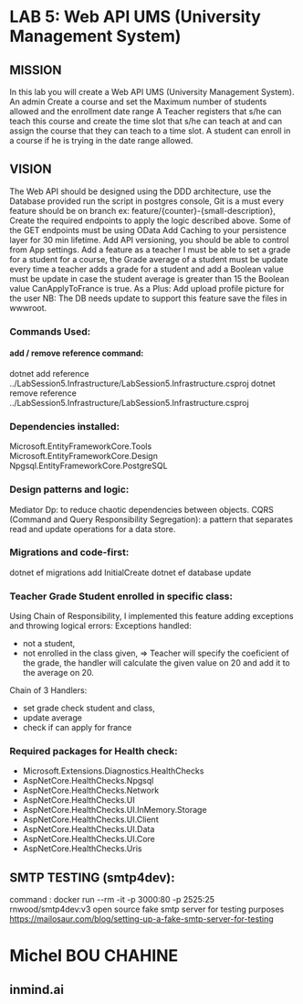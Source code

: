 # LAB 5: Web API UMS (University Management System)

## MISSION
In this lab you will create a Web API UMS (University Management System).
An admin Create a course and set the Maximum number of students allowed and the
enrollment date range
A Teacher registers that s/he can teach this course and create the time slot that s/he can teach
at and can assign the course that they can teach to a time slot.
A student can enroll in a course if he is trying in the date range allowed.

## VISION
The Web API should be designed using the DDD architecture, use the Database provided run
the script in postgres console, Git is a must every feature should be on branch ex:
feature/{counter}-{small-description}, Create the required endpoints to apply the logic
described above.
Some of the GET endpoints must be using OData
Add Caching to your persistence layer for 30 min lifetime.
Add API versioning, you should be able to control from App settings.
Add a feature as a teacher I must be able to set a grade for a student for a course, the Grade
average of a student must be update every time a teacher adds a grade for a student and add a
Boolean value must be update in case the student average is greater than 15 the Boolean value
CanApplyToFrance is true.
As a Plus: Add upload profile picture for the user NB: The DB needs update to support this
feature save the files in wwwroot.

### Commands Used:
#### add / remove reference command:
dotnet add reference ../LabSession5.Infrastructure/LabSession5.Infrastructure.csproj
dotnet remove reference ../LabSession5.Infrastructure/LabSession5.Infrastructure.csproj

### Dependencies installed:
Microsoft.EntityFrameworkCore.Tools
Microsoft.EntityFrameworkCore.Design
Npgsql.EntityFrameworkCore.PostgreSQL

### Design patterns and logic:
Mediator Dp: to reduce chaotic dependencies between objects.
CQRS (Command and Query Responsibility Segregation): a pattern that separates read and update operations for a data store.

### Migrations and code-first:
dotnet ef migrations add InitialCreate
dotnet ef database update

### Teacher Grade Student enrolled in specific class:
Using Chain of Responsibility, I implemented this feature adding exceptions and throwing logical errors:
Exceptions handled:
- not a student,
- not enrolled in the class given,
=> Teacher will specify the coeficient of the grade, the handler will calculate the given value on 20 and add it to the average on 20.

Chain of 3 Handlers:
- set grade check student and class,
- update average
- check if can apply for france

### Required packages for Health check:
- Microsoft.Extensions.Diagnostics.HealthChecks 
- AspNetCore.HealthChecks.Npgsql
- AspNetCore.HealthChecks.Network
- AspNetCore.HealthChecks.UI
- AspNetCore.HealthChecks.UI.InMemory.Storage
- AspNetCore.HealthChecks.UI.Client
- AspNetCore.HealthChecks.UI.Data
- AspNetCore.HealthChecks.UI.Core
- AspNetCore.HealthChecks.Uris

## SMTP TESTING (smtp4dev):
command : docker run --rm -it -p 3000:80 -p 2525:25 rnwood/smtp4dev:v3
open source fake smtp server for testing purposes
https://mailosaur.com/blog/setting-up-a-fake-smtp-server-for-testing

# Michel BOU CHAHINE
## inmind.ai